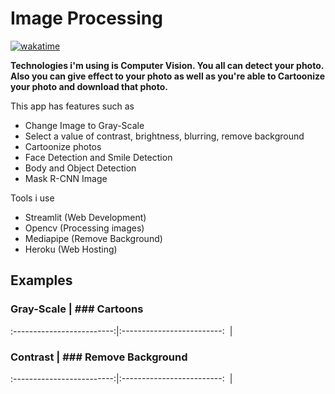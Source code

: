 # Image Processing

[![wakatime](https://wakatime.com/badge/user/a9d60328-874e-4664-8b60-f55e1b63defd/project/d69f2769-06cb-41e5-a13f-b16d74656f21.svg)](https://wakatime.com/badge/user/a9d60328-874e-4664-8b60-f55e1b63defd/project/d69f2769-06cb-41e5-a13f-b16d74656f21)

****Technologies i'm using is Computer Vision. You all can detect your photo. Also you can give effect to your photo as well as you're able to Cartoonize your photo and download that photo.****

This app has features such as

- Change Image to Gray-Scale
- Select a value of contrast, brightness, blurring, remove background
- Cartoonize photos
- Face Detection and Smile Detection
- Body and Object Detection
- Mask R-CNN Image

Tools i use

- Streamlit (Web Development)
- Opencv (Processing images)
- Mediapipe (Remove Background)
- Heroku (Web Hosting)

## Examples

### **Gray-Scale**           |  ### **Cartoons**
:-------------------------:|:-------------------------:
<img src='assets/gray-scale.gif' alt=''>  |  <img src='assets/cartoons.gif' alt=''>

### **Contrast**          |  ### **Remove Background**
:-------------------------:|:-------------------------:
<img src='assets/contrast.gif' alt=''>  |  <img src='assets/rm-bg.gif' alt=''>
